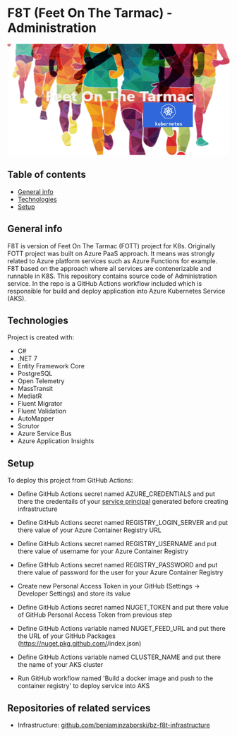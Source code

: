 # F8T (Feet On The Tarmac) - Administration
![Project logo](./doc/f8t-logo.png)

## Table of contents
* [General info](#general-info)
* [Technologies](#technologies)
* [Setup](#setup)

## General info
F8T is version of Feet On The Tarmac (FOTT) project for K8s. Originally FOTT project was built on Azure PaaS approach. 
It means was strongly related to Azure platform services such as Azure Functions for example. 
F8T based on the approach where all services are contenerizable and runnable in K8S. 
This repository contains source code of Administration service. In the repo is a GitHub Actions workflow included which is responsible for build and deploy application into Azure Kubernetes Service (AKS).
	
## Technologies
Project is created with:
* C#
* .NET 7
* Entity Framework Core
* PostgreSQL
* Open Telemetry
* MassTransit
* MediatR
* Fluent Migrator
* Fluent Validation
* AutoMapper
* Scrutor
* Azure Service Bus
* Azure Application Insights

## Setup
To deploy this project from GitHub Actions:
* Define GitHub Actions secret named AZURE_CREDENTIALS and put there the credentails of your [service principal](https://github.com/beniaminzaborski/bz-f8t-infrastructure#setup) generated before creating infrastructure

* Define GitHub Actions secret named REGISTRY_LOGIN_SERVER and put there value of your Azure Container Registry URL

* Define GitHub Actions secret named REGISTRY_USERNAME and put there value of username for your Azure Container Registry

* Define GitHub Actions secret named REGISTRY_PASSWORD and put there value of password for the user for your Azure Container Registry

* Create new Personal Access Token in your GitHub (Settings -> Developer Settings) and store its value

* Define GitHub Actions secret named NUGET_TOKEN and put there value of GitHub  Personal Access Token from previous step

* Define GitHub Actions variable named NUGET_FEED_URL and put there the URL of your GitHub Packages (https://nuget.pkg.github.com/<your account name>/index.json)

* Define GitHub Actions variable named CLUSTER_NAME and put there the name of your AKS cluster

* Run GitHub workflow named 'Build a docker image and push to the container registry' to deploy service into AKS

## Repositories of related services
* Infrastructure: [github.com/beniaminzaborski/bz-f8t-infrastructure](https://github.com/beniaminzaborski/bz-f8t-infrastructure)
